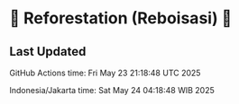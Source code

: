 
# 🌳 Reforestation (Reboisasi) 🌲

## Last Updated

GitHub Actions time: Fri May 23 21:18:48 UTC 2025

Indonesia/Jakarta time: Sat May 24 04:18:48 WIB 2025

